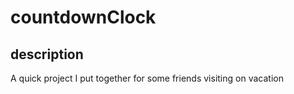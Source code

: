 # countdownClock
## description
A quick project I put together for some friends visiting on vacation
